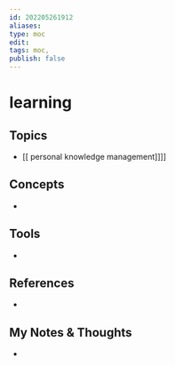```yaml
---
id: 202205261912
aliases:
type: moc
edit: 
tags: moc, 
publish: false
---
```

# learning

## Topics
- [[ personal knowledge management]]]]

## Concepts
-

## Tools
- 

## References
-

## My Notes & Thoughts
- 


